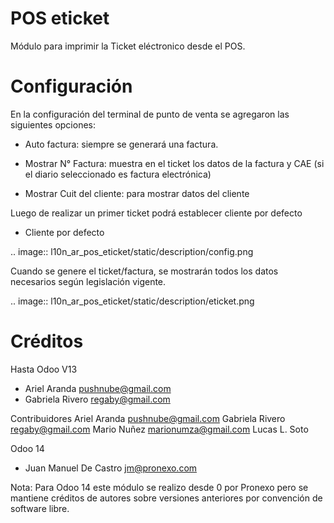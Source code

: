 POS eticket
===================


Módulo para imprimir la Ticket eléctronico desde el POS.


Configuración
=============

En la configuración del terminal de punto de venta se agregaron las siguientes opciones:

- Auto factura: siempre se generará una factura.

- Mostrar N° Factura: muestra en el ticket los datos de la factura y CAE (si el diario seleccionado es factura electrónica)

- Mostrar Cuit del cliente: para mostrar datos del cliente

Luego de realizar un primer ticket podrá establecer cliente por defecto

- Cliente por defecto


.. image:: l10n_ar_pos_eticket/static/description/config.png

Cuando se genere el ticket/factura, se mostrarán todos los datos necesarios según legislación vigente.

.. image:: l10n_ar_pos_eticket/static/description/eticket.png


Créditos
========
Hasta Odoo V13
* Ariel Aranda <pushnube@gmail.com>
* Gabriela Rivero <regaby@gmail.com>

Contribuidores
Ariel Aranda pushnube@gmail.com
Gabriela Rivero regaby@gmail.com
Mario Nuñez marionumza@gmail.com
Lucas L. Soto

Odoo 14
* Juan Manuel De Castro <jm@pronexo.com>

Nota: Para Odoo 14 este módulo se realizo desde 0 por Pronexo pero se mantiene créditos de autores sobre versiones anteriores por convención de software libre.
